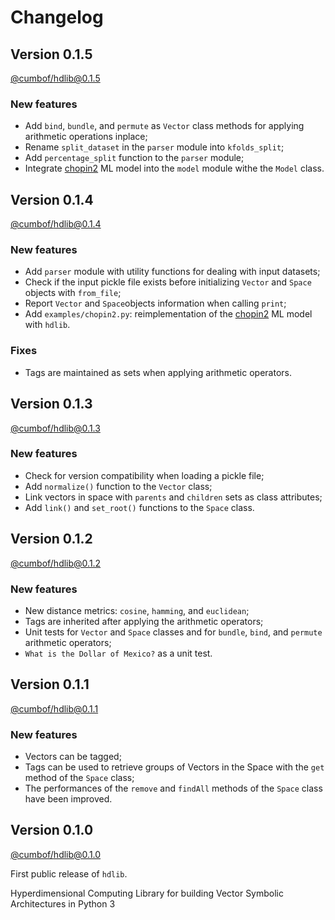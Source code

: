 # Changelog

## Version 0.1.5

[@cumbof/hdlib@0.1.5](https://github.com/cumbof/hdlib/releases/tag/0.1.5)

### New features

- Add `bind`, `bundle`, and `permute` as `Vector` class methods for applying arithmetic operations inplace;
- Rename `split_dataset` in the `parser` module into `kfolds_split`;
- Add `percentage_split` function to the `parser` module;
- Integrate [chopin2](https://github.com/cumbof/chopin2) ML model into the `model` module withe the `Model` class.

## Version 0.1.4

[@cumbof/hdlib@0.1.4](https://github.com/cumbof/hdlib/releases/tag/0.1.4)

### New features

- Add `parser` module with utility functions for dealing with input datasets;
- Check if the input pickle file exists before initializing `Vector` and `Space` objects with `from_file`;
- Report `Vector` and `Space`objects information when calling `print`;
- Add `examples/chopin2.py`: reimplementation of the [chopin2](https://github.com/cumbof/chopin2) ML model with `hdlib`.

### Fixes

- Tags are maintained as sets when applying arithmetic operators.

## Version 0.1.3

[@cumbof/hdlib@0.1.3](https://github.com/cumbof/hdlib/releases/tag/0.1.3)

### New features

- Check for version compatibility when loading a pickle file;
- Add `normalize()` function to the `Vector` class;
- Link vectors in space with `parents` and `children` sets as class attributes;
- Add `link()` and `set_root()` functions to the `Space` class.

## Version 0.1.2

[@cumbof/hdlib@0.1.2](https://github.com/cumbof/hdlib/releases/tag/0.1.2)

### New features

- New distance metrics: `cosine`, `hamming`, and `euclidean`;
- Tags are inherited after applying the arithmetic operators;
- Unit tests for `Vector` and `Space` classes and for `bundle`, `bind`, and `permute` arithmetic operators;
- `What is the Dollar of Mexico?` as a unit test.

## Version 0.1.1

[@cumbof/hdlib@0.1.1](https://github.com/cumbof/hdlib/releases/tag/0.1.1)

### New features

- Vectors can be tagged;
- Tags can be used to retrieve groups of Vectors in the Space with the `get` method of the `Space` class;
- The performances of the `remove` and `findAll` methods of the `Space` class have been improved.

## Version 0.1.0

[@cumbof/hdlib@0.1.0](https://github.com/cumbof/hdlib/releases/tag/0.1.0)

First public release of `hdlib`.

Hyperdimensional Computing Library for building Vector Symbolic Architectures in Python 3
